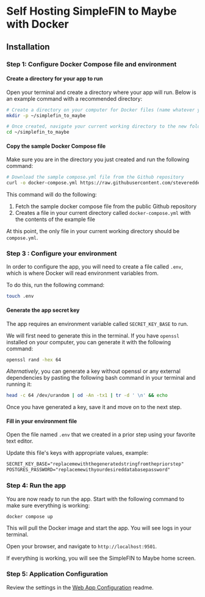 # Self Hosting SimpleFIN to Maybe with Docker

## Installation

### Step 1: Configure Docker Compose file and environment

#### Create a directory for your app to run

Open your terminal and create a directory where your app will run. Below is an example command with a recommended directory:

```bash
# Create a directory on your computer for Docker files (name whatever you'd like)
mkdir -p ~/simplefin_to_maybe

# Once created, navigate your current working directory to the new folder
cd ~/simplefin_to_maybe
```

#### Copy the sample Docker Compose file

Make sure you are in the directory you just created and run the following command:

```bash
# Download the sample compose.yml file from the Github repository
curl -o docker-compose.yml https://raw.githubusercontent.com/steveredden/simplefin_to_maybe/main/docker-compose.yml
```

This command will do the following:

1. Fetch the sample docker compose file from the public Github repository
2. Creates a file in your current directory called `docker-compose.yml` with the contents of the example file

At this point, the only file in your current working directory should be `compose.yml`.

### Step 3 : Configure your environment

In order to configure the app, you will need to create a file called `.env`, which is where Docker will read environment variables from.

To do this, run the following command:

```bash
touch .env
```

#### Generate the app secret key

The app requires an environment variable called `SECRET_KEY_BASE` to run.

We will first need to generate this in the terminal. If you have `openssl` installed on your computer, you can generate it with the following command:

```bash
openssl rand -hex 64
```

_Alternatively_, you can generate a key without openssl or any external dependencies by pasting the following bash command in your terminal and running it:

```bash
head -c 64 /dev/urandom | od -An -tx1 | tr -d ' \n' && echo
```

Once you have generated a key, save it and move on to the next step.

#### Fill in your environment file

Open the file named `.env` that we created in a prior step using your favorite text editor.

Update this file's keys with appropriate values, example:

```txt
SECRET_KEY_BASE="replacemewiththegeneratedstringfromthepriorstep"
POSTGRES_PASSWORD="replacemewithyourdesireddatabasepassword"
```

### Step 4: Run the app

You are now ready to run the app. Start with the following command to make sure everything is working:

```bash
docker compose up
```

This will pull the Docker image and start the app. You will see logs in your terminal.

Open your browser, and navigate to `http://localhost:9501`.

If everything is working, you will see the SimpleFIN to Maybe home screen.

### Step 5: Application Configuration

Review the settings in the [Web App Configuration](config.md) readme.